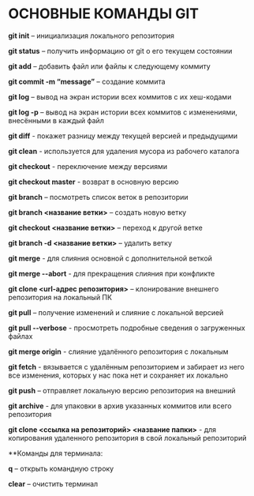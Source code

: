 # **ОСНОВНЫЕ КОМАНДЫ GIT**

**git init** – инициализация локального репозитория

**git status** – получить информацию от git о его текущем состоянии

**git add** – добавить файл или файлы к следующему коммиту

**git commit -m “message”** – создание коммита

**git log** – вывод на экран истории всех коммитов с их хеш-кодами

**git log -p** – вывод на экран истории всех коммитов с изменениями, внесёнными в каждый файл

**git diff** - покажет разницу между текущей версией и предыдущими

**git clean** -  используется для удаления мусора из рабочего каталога

**git checkout**  - переключение между версиями

**git checkout master** - возврат в основную версию

**git branch** – посмотреть список веток в репозитории

**git branch <название ветки>** – создать новую ветку

**git checkout <название ветки>** – переход к другой ветке

**git branch -d <название ветки>** – удалить ветку

**git merge** - для слияния основной с дополнительной веткой

**git merge --abort** - для прекращения слияния при конфликте

**git clone <url-адрес репозитория>** – клонирование внешнего репозитория на  локальный ПК

**git pull** – получение изменений и слияние с локальной версией

**git pull --verbose** - просмотреть подробные сведения о загруженных файлах

**git merge origin** - слияние удалённого репозитория с локальным

**git fetch** - вязывается с удалённым репозиторием и забирает из него все изменения, которых у нас пока нет и сохраняет их локально

**git push** – отправляет локальную версию репозитория на внешний

**git archive** - для упаковки в архив указанных коммитов или всего репозитория

**git clone <ссылка на репозиторий> <название папки>** - для копирования удаленного репозитория в свой локальный репозиторий

**Команды для терминала:

**q** – открыть командную строку

**clear** – очистить терминал
